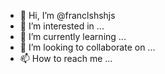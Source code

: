 - 👋 Hi, I’m @franclshshjs
- 👀 I’m interested in ...
- 🌱 I’m currently learning ...
- 💞️ I’m looking to collaborate on ...
- 📫 How to reach me ...

<!---
franclshshjs/franclshshjs is a ✨ special ✨ repository because its `README.md` (this file) appears on your GitHub profile.
You can click the Preview link to take a look at your changes.
--->
